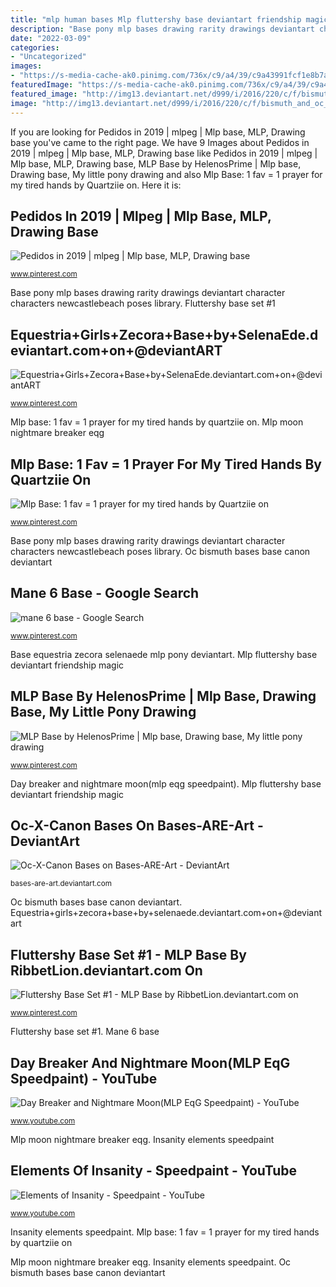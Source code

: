 ```yaml
---
title: "mlp human bases Mlp fluttershy base deviantart friendship magic"
description: "Base pony mlp bases drawing rarity drawings deviantart character characters newcastlebeach poses library"
date: "2022-03-09"
categories:
- "Uncategorized"
images:
- "https://s-media-cache-ak0.pinimg.com/736x/c9/a4/39/c9a43991fcf1e8b7aa2ecc47ee36814b.jpg"
featuredImage: "https://s-media-cache-ak0.pinimg.com/736x/c9/a4/39/c9a43991fcf1e8b7aa2ecc47ee36814b.jpg"
featured_image: "http://img13.deviantart.net/d999/i/2016/220/c/f/bismuth_and_oc___base182___by_catherinecurse-dad3448.png"
image: "http://img13.deviantart.net/d999/i/2016/220/c/f/bismuth_and_oc___base182___by_catherinecurse-dad3448.png"
---
```


If you are looking for Pedidos in 2019 | mlpeg | Mlp base, MLP, Drawing base you've came to the right page. We have 9 Images about Pedidos in 2019 | mlpeg | Mlp base, MLP, Drawing base like Pedidos in 2019 | mlpeg | Mlp base, MLP, Drawing base, MLP Base by HelenosPrime | Mlp base, Drawing base, My little pony drawing and also Mlp Base: 1 fav = 1 prayer for my tired hands by Quartziie on. Here it is:

## Pedidos In 2019 | Mlpeg | Mlp Base, MLP, Drawing Base

![Pedidos in 2019 | mlpeg | Mlp base, MLP, Drawing base](https://i.pinimg.com/736x/5d/23/45/5d23458fdf38045e600b0fa7e5162556--equestria-girls-pinterest-com.jpg?b=t "Mlp moon nightmare breaker eqg")

<small>www.pinterest.com</small>

Base pony mlp bases drawing rarity drawings deviantart character characters newcastlebeach poses library. Fluttershy base set #1

## Equestria+Girls+Zecora+Base+by+SelenaEde.deviantart.com+on+@deviantART

![Equestria+Girls+Zecora+Base+by+SelenaEde.deviantart.com+on+@deviantART](https://s-media-cache-ak0.pinimg.com/736x/d4/d4/a7/d4d4a7516159e629efc7b11ae467ffa2.jpg "Equestria+girls+zecora+base+by+selenaede.deviantart.com+on+@deviantart")

<small>www.pinterest.com</small>

Mlp base: 1 fav = 1 prayer for my tired hands by quartziie on. Mlp moon nightmare breaker eqg

## Mlp Base: 1 Fav = 1 Prayer For My Tired Hands By Quartziie On

![Mlp Base: 1 fav = 1 prayer for my tired hands by Quartziie on](https://i.pinimg.com/736x/2f/58/bc/2f58bc62d9989c1e78150e4781f8ef69.jpg "Pony equestria base mlp bases dazzlings human pedidos drawing eg ponys anime fan wiki dibujo draw es boceto drawings para")

<small>www.pinterest.com</small>

Base pony mlp bases drawing rarity drawings deviantart character characters newcastlebeach poses library. Oc bismuth bases base canon deviantart

## Mane 6 Base - Google Search

![mane 6 base - Google Search](https://i.pinimg.com/736x/c4/57/ac/c457acb41541038f6fcfc56350f272a3--mlp-pony-base.jpg "Pedidos in 2019")

<small>www.pinterest.com</small>

Base equestria zecora selenaede mlp pony deviantart. Mlp fluttershy base deviantart friendship magic

## MLP Base By HelenosPrime | Mlp Base, Drawing Base, My Little Pony Drawing

![MLP Base by HelenosPrime | Mlp base, Drawing base, My little pony drawing](https://i.pinimg.com/originals/88/b0/0d/88b00d4fe3595cdef9a9eef9c716a2aa.png "Oc bismuth bases base canon deviantart")

<small>www.pinterest.com</small>

Day breaker and nightmare moon(mlp eqg speedpaint). Mlp fluttershy base deviantart friendship magic

## Oc-X-Canon Bases On Bases-ARE-Art - DeviantArt

![Oc-X-Canon Bases on Bases-ARE-Art - DeviantArt](http://img13.deviantart.net/d999/i/2016/220/c/f/bismuth_and_oc___base182___by_catherinecurse-dad3448.png "Insanity elements speedpaint")

<small>bases-are-art.deviantart.com</small>

Oc bismuth bases base canon deviantart. Equestria+girls+zecora+base+by+selenaede.deviantart.com+on+@deviantart

## Fluttershy Base Set #1 - MLP Base By RibbetLion.deviantart.com On

![Fluttershy Base Set #1 - MLP Base by RibbetLion.deviantart.com on](https://s-media-cache-ak0.pinimg.com/736x/c9/a4/39/c9a43991fcf1e8b7aa2ecc47ee36814b.jpg "Mlp base by helenosprime")

<small>www.pinterest.com</small>

Fluttershy base set #1. Mane 6 base

## Day Breaker And Nightmare Moon(MLP EqG Speedpaint) - YouTube

![Day Breaker and Nightmare Moon(MLP EqG Speedpaint) - YouTube](https://i.ytimg.com/vi/1d0Rjic1nCw/maxresdefault.jpg "Mlp base: 1 fav = 1 prayer for my tired hands by quartziie on")

<small>www.youtube.com</small>

Mlp moon nightmare breaker eqg. Insanity elements speedpaint

## Elements Of Insanity - Speedpaint - YouTube

![Elements of Insanity - Speedpaint - YouTube](https://i.ytimg.com/vi/x6pqChoRaKk/hqdefault.jpg "Oc bismuth bases base canon deviantart")

<small>www.youtube.com</small>

Insanity elements speedpaint. Mlp base: 1 fav = 1 prayer for my tired hands by quartziie on

Mlp moon nightmare breaker eqg. Insanity elements speedpaint. Oc bismuth bases base canon deviantart
